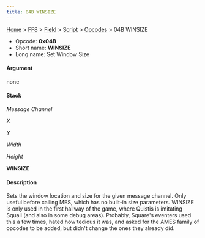 ```yaml
---
title: 04B WINSIZE
---
```


[Home](/Main%20Page.md) > [FF8](/FF8.md) > [Field](/FF8/Field.md) > [Script](/FF8/Field/Script.md) > [Opcodes](/FF8/Field/Script/Opcodes.md) > 04B WINSIZE

-   Opcode: **0x04B**
-   Short name: **WINSIZE**
-   Long name: Set Window Size

#### Argument

none

#### Stack

  
*Message Channel*

*X*

*Y*

*Width*

*Height*

**WINSIZE**

#### Description

Sets the window location and size for the given message channel. Only
useful before calling MES, which has no built-in size parameters.
WINSIZE is only used in the first hallway of the game, where Quistis is
imitating Squall (and also in some debug areas). Probably, Square's
eventers used this a few times, hated how tedious it was, and asked for
the AMES family of opcodes to be added, but didn't change the ones they
already did.
